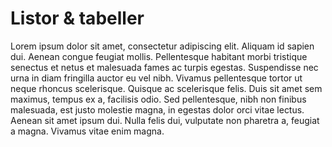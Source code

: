 # Listor & tabeller

Lorem ipsum dolor sit amet, consectetur adipiscing elit. Aliquam id sapien dui. Aenean congue feugiat mollis. Pellentesque habitant morbi tristique senectus et netus et malesuada fames ac turpis egestas. Suspendisse nec urna in diam fringilla auctor eu vel nibh. Vivamus pellentesque tortor ut neque rhoncus scelerisque. Quisque ac scelerisque felis. Duis sit amet sem maximus, tempus ex a, facilisis odio. Sed pellentesque, nibh non finibus malesuada, est justo molestie magna, in egestas dolor orci vitae lectus. Aenean sit amet ipsum dui. Nulla felis dui, vulputate non pharetra a, feugiat a magna. Vivamus vitae enim magna.